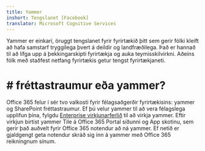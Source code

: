 ```yaml
---
title: Yammer
inshort: Tengslanet [Facebook]
translator: Microsoft Cognitive Services
---
```


Yammer er einkarí, öruggt tengslanet fyrir fyrirtækið þitt sem gerir fólki kleift að hafa samstarf tryggilega þvert á deildir og landfræðilega. Það er hannað til að lífga upp á þekkingarskipti fyrirtækja og auka teymisskilvirkni. Aðeins fólk með staðfest netfang fyrirtækis getur tengst fyrirtækjaneti.

# # fréttastraumur eða yammer?
Office 365 felur í sér tvo valkosti fyrir félagsaðgerðir fyrirtækisins: yammer og SharePoint fréttastraumur. Ef þú velur yammer til að vera félagslega upplifun þína, fylgdu [Enterprise virkjunarferlið](https://support.office.com/en-us/article/Enterprise-Activation-process-4f924c74-87d2-49d0-a4f6-cba3ce2b0e7c) til að virkja yammer. Eftir virkjun birtist yammer Tile á Office 365 Portal síðunni og App skotinu, sem gerir það auðvelt fyrir Office 365 notendur að ná yammer. Ef netið er gjaldgengt geta notendur skráð sig inn á yammer með Office 365 reikningnum sínum.



